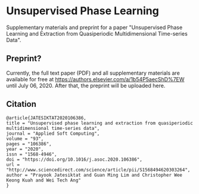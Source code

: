 # Unsupervised Phase Learning
Supplementary materials and preprint for a paper "Unsupervised Phase Learning and Extraction from Quasiperiodic Multidimensional Time-series Data".

## Preprint?
Currently, the full text paper (PDF) and all supplementary materials are available for free at https://authors.elsevier.com/a/1b54P5aecShD%7EW until July 06, 2020. After that, the preprint will be uploaded here.

## Citation
```
@article{JATESIKTAT2020106386,
title = "Unsupervised phase learning and extraction from quasiperiodic multidimensional time-series data",
journal = "Applied Soft Computing",
volume = "93",
pages = "106386",
year = "2020",
issn = "1568-4946",
doi = "https://doi.org/10.1016/j.asoc.2020.106386",
url = "http://www.sciencedirect.com/science/article/pii/S1568494620303264",
author = "Prayook Jatesiktat and Guan Ming Lim and Christopher Wee Keong Kuah and Wei Tech Ang"
}
```
